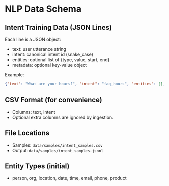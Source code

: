 # NLP Data Schema

## Intent Training Data (JSON Lines)
Each line is a JSON object:

- text: user utterance string
- intent: canonical intent id (snake_case)
- entities: optional list of {type, value, start, end}
- metadata: optional key-value object

Example:
```json
{"text": "What are your hours?", "intent": "faq_hours", "entities": [], "metadata": {"lang": "en"}}
```

## CSV Format (for convenience)
- Columns: text, intent
- Optional extra columns are ignored by ingestion.

## File Locations
- Samples: `data/samples/intent_samples.csv`
- Output: `data/samples/intent_samples.jsonl`

## Entity Types (initial)
- person, org, location, date, time, email, phone, product